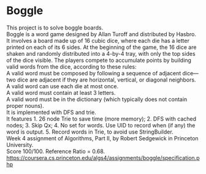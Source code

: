 # Boggle
This project is to solve boggle boards.\
Boggle is a word game designed by Allan Turoff and distributed by Hasbro. It involves a board made up of 16 cubic dice, where each die has a letter printed on each of its 6 sides. At the beginning of the game, the 16 dice are shaken and randomly distributed into a 4-by-4 tray, with only the top sides of the dice visible. The players compete to accumulate points by building valid words from the dice, according to these rules:\
A valid word must be composed by following a sequence of adjacent dice—two dice are adjacent if they are horizontal, vertical, or diagonal neighbors.\
A valid word can use each die at most once.\
A valid word must contain at least 3 letters.\
A valid word must be in the dictionary (which typically does not contain proper nouns).\
It is implemented with DFS and trie.\
It features 1. 26 node Trie to save time (more memory); 2. DFS with cached nodes; 3. Skip Qx; 4. No set for words. Use UID to record when (if any) the word is output. 5. Record words in Trie, to avoid use StringBuilder.\
Week 4 assignment of Algorithms, Part II, by Robert Sedgewick in Princeton University.\
Score 100/100. Reference Ratio = 0.68.\
https://coursera.cs.princeton.edu/algs4/assignments/boggle/specification.php
